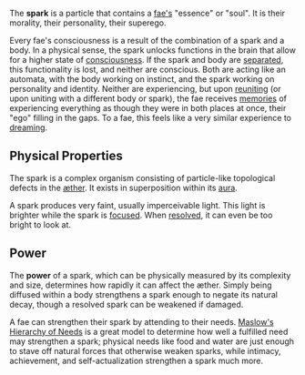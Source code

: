 The **spark** is a particle that contains a [fae's](<../Fae.md>) "essence" or "soul". It is their morality, their personality, their superego.

Every fae's consciousness is a result of the combination of a spark and a body. In a physical sense, the spark unlocks functions in the brain that allow for a higher state of [consciousness](<../Phenomena/Consciousness.md>). If the spark and body are [separated](<./Resolving.md>), this functionality is lost, and neither are conscious. Both are acting like an automata, with the body working on instinct, and the spark working on personality and identity. Neither are experiencing, but upon [reuniting](<./Diffusing.md>) (or upon uniting with a different body or spark), the fae receives [memories](<../Phenomena/Memory.md>) of experiencing everything as though they were in both places at once, their "ego" filling in the gaps. To a fae, this feels like a very similar experience to [dreaming](<../Phenomena/Sleeping & Dreaming.md>).

## Physical Properties
The spark is a complex organism consisting of particle-like topological defects in the [æther](<./Æther.md>). It exists in superposition within its [aura](<./Aura.md>).

A spark produces very faint, usually imperceivable light. This light is brighter while the spark is [focused](<./Focusing.md>). When [resolved](<./Resolving.md>), it can even be too bright to look at.

## Power
The **power** of a spark, which can be physically measured by its complexity and size, determines how rapidly it can affect the æther. Simply being diffused within a body strengthens a spark enough to negate its natural decay, though a resolved spark can be weakened if damaged.

A fae can strengthen their spark by attending to their needs. [Maslow's Hierarchy of Needs](https://en.wikipedia.org/wiki/Maslow%27s_hierarchy_of_needs) is a great model to determine how well a fulfilled need may strengthen a spark; physical needs like food and water are just enough to stave off natural forces that otherwise weaken sparks, while intimacy, achievement, and self-actualization strengthen a spark much more.